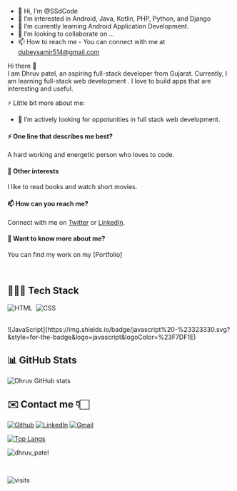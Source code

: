 - 👋 Hi, I’m @SSdCode
- 👀 I’m interested in Android, Java, Kotlin, PHP, Python, and Django
- 🌱 I’m currently learning Android Application Development.
- 💞️ I’m looking to collaborate on ...
- 📫 How to reach me - You can connect with me at dubeysamir514@gmail.com

Hi there 👋
<br />
I am Dhruv patel, an aspiring full-stack developer from Gujarat. Currently, I am learning full-stack web development <!--at Masai School-->. I love to build apps that are interesting and useful. 

⚡ Little bit more about me:

<!-- - ⚗️ Though I hold Bachelor's degree in chemical engineering, I aspire to work as a programmer. -->
- 🌱 I’m actively looking for oppotunities in full stack web development.

#### ⚡ One line that describes me best? 
A hard working and energetic person who loves to code.

#### 👯 Other interests
I like to read books and watch short movies.

#### 📫 How can you reach me?
Connect with me on [Twitter](https://twitter.com/#) or [LinkedIn](https://www.linkedin.com/in/#).

#### 💬 Want to know more about me?
You can find my work on my [Portfolio] <!--(https://akashvaghela.vercel.app). -->

<br />

## 👨🏻‍💻 Tech Stack

![HTML](https://img.shields.io/badge/html5%20-%23E34F26.svg?&style=for-the-badge&logo=html5&logoColor=white)&nbsp;
![CSS](https://img.shields.io/badge/css3%20-%231572B6.svg?&style=for-the-badge&logo=css3&logoColor=white)&nbsp;
<!--![Material UI](https://img.shields.io/badge/material%20ui%20-%230081CB.svg?&style=for-the-badge&logo=material-ui&logoColor=white) -->
<br />
![JavaScript](https://img.shields.io/badge/javascript%20-%23323330.svg?&style=for-the-badge&logo=javascript&logoColor=%23F7DF1E)&nbsp;
<!--![React](https://img.shields.io/badge/react%20-%2320232a.svg?&style=for-the-badge&logo=react&logoColor=%2361DAFB)&nbsp;
![Node.js](https://img.shields.io/badge/node.js%20-%2343853D.svg?&style=for-the-badge&logo=node.js&logoColor=white)&nbsp;
![MongoDB](https://img.shields.io/badge/MongoDB-%234ea94b.svg?&style=for-the-badge&logo=mongodb&logoColor=white)&nbsp;
![MySQL](https://img.shields.io/badge/mysql-%2300f.svg?&style=for-the-badge&logo=mysql&logoColor=white)&nbsp; -->

<br />

## 📊 GitHub Stats

![Dhruv GitHub stats](https://github-readme-stats.vercel.app/api?username=dhruv1103&count_private=true&show_icons=true&theme=tokyonight)

<!--![git contrubution](https://activity-graph.herokuapp.com/graph?username=dhruv1103&bg_color=0D1117&color=ffffff&line=1A237E&point=1E88E5&area=true&hide_border=true)-->



## ✉️ Contact me 👇🏻

[![Github](https://img.icons8.com/plasticine/50/000000/github.png)](https://github.com/dhruv1103)
[![LinkedIn](https://img.icons8.com/plasticine/50/000000/linkedin.png)](https://www.linkedin.com/in/dhruv-patel1103) 
[![Gmail](https://img.icons8.com/plasticine/50/000000/gmail-new.png)](mailto:dhruvvpatel12@gmail.com) 
<!-- [![Twitter](https://img.icons8.com/plasticine/50/000000/twitter.png)](https://twitter.com/akashvaghela09) -->



[![Top Langs](https://github-readme-stats.vercel.app/api/top-langs/?username=dhruv1103)](https://github.com/dhruv1103)
   <p><img align="center" src="https://github-readme-streak-stats.herokuapp.com/?user=dhruv1103" alt="dhruv_patel" /></p>
   <br>

![visits](https://visitor-badge.laobi.icu/badge?page_id=dhruv.visitor-badge)
